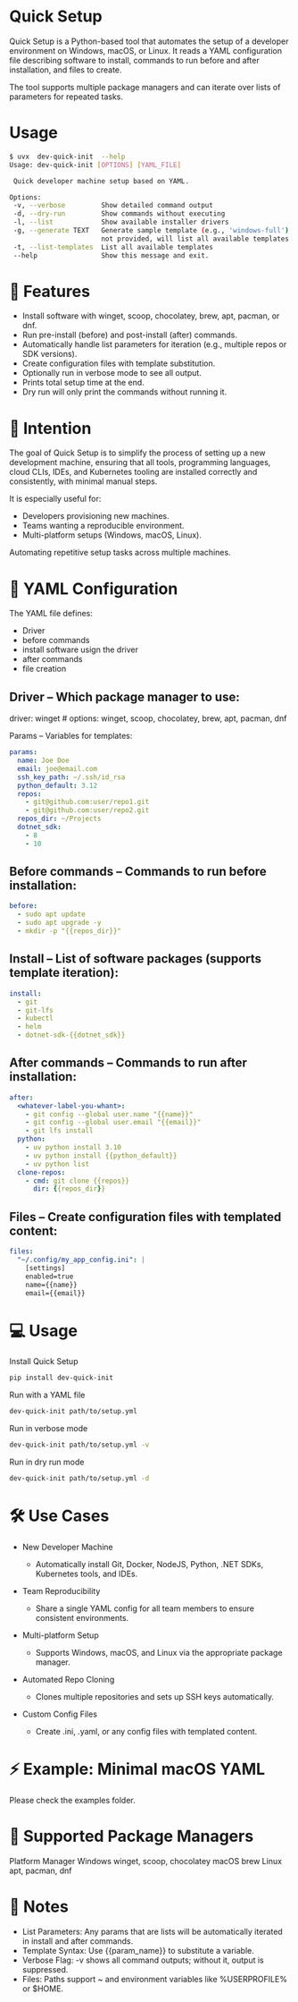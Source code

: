 # Quick Setup

Quick Setup is a Python-based tool that automates the setup of a developer environment on 
Windows, macOS, or Linux. It reads a YAML configuration file describing software to install,
commands to run before and after installation, and files to create.

The tool supports multiple package managers and can iterate over lists of parameters for repeated tasks.

# Usage
 ```bash
$ uvx  dev-quick-init  --help     
Usage: dev-quick-init [OPTIONS] [YAML_FILE]

  Quick developer machine setup based on YAML.

Options:
  -v, --verbose         Show detailed command output
  -d, --dry-run         Show commands without executing
  -l, --list            Show available installer drivers
  -g, --generate TEXT   Generate sample template (e.g., 'windows-full'). If
                        not provided, will list all available templates.
  -t, --list-templates  List all available templates
  --help                Show this message and exit.
 ```

# 🚀 Features

* Install software with winget, scoop, chocolatey, brew, apt, pacman, or dnf.
* Run pre-install (before) and post-install (after) commands.
* Automatically handle list parameters for iteration (e.g., multiple repos or SDK versions).
* Create configuration files with template substitution.
* Optionally run in verbose mode to see all output.
* Prints total setup time at the end.
* Dry run will only print the commands without running it.

# 🎯 Intention

The goal of Quick Setup is to simplify the process of setting up a new development machine, ensuring that all tools, programming languages, cloud CLIs, IDEs, and Kubernetes tooling are installed correctly and consistently, with minimal manual steps.

It is especially useful for:

* Developers provisioning new machines.
* Teams wanting a reproducible environment.
* Multi-platform setups (Windows, macOS, Linux).

Automating repetitive setup tasks across multiple machines.

# 📄 YAML Configuration

The YAML file defines:
* Driver
* before commands
* install software usign the driver
* after commands
* file creation


## Driver – Which package manager to use:

driver: winget  # options: winget, scoop, chocolatey, brew, apt, pacman, dnf


Params – Variables for templates:
```yaml
params:
  name: Joe Doe
  email: joe@email.com
  ssh_key_path: ~/.ssh/id_rsa
  python_default: 3.12
  repos:
    - git@github.com:user/repo1.git
    - git@github.com:user/repo2.git
  repos_dir: ~/Projects
  dotnet_sdk:
    - 8
    - 10
```

## Before commands – Commands to run before installation:
```yaml
before:
  - sudo apt update
  - sudo apt upgrade -y
  - mkdir -p "{{repos_dir}}"
```

## Install – List of software packages (supports template iteration):

```yaml
install:
  - git
  - git-lfs
  - kubectl
  - helm
  - dotnet-sdk-{{dotnet_sdk}}
```

## After commands – Commands to run after installation:

```yaml
after:
  <whatever-label-you-whant>:
    - git config --global user.name "{{name}}"
    - git config --global user.email "{{email}}"
    - git lfs install
  python:
    - uv python install 3.10
    - uv python install {{python_default}}
    - uv python list
  clone-repos:
    - cmd: git clone {{repos}}
      dir: {{repos_dir}}
```

## Files – Create configuration files with templated content:

```yaml
files:
  "~/.config/my_app_config.ini": |
    [settings]
    enabled=true
    name={{name}}
    email={{email}}
```

# 💻 Usage

Install Quick Setup
```bash
pip install dev-quick-init
```

Run with a YAML file
```bash
dev-quick-init path/to/setup.yml
```

Run in verbose mode
```bash
dev-quick-init path/to/setup.yml -v
```

Run in dry run mode
```bash
dev-quick-init path/to/setup.yml -d
```

# 🛠 Use Cases

* New Developer Machine
  - Automatically install Git, Docker, NodeJS, Python, .NET SDKs, Kubernetes tools, and IDEs.

* Team Reproducibility
  - Share a single YAML config for all team members to ensure consistent environments.

* Multi-platform Setup
  - Supports Windows, macOS, and Linux via the appropriate package manager.

* Automated Repo Cloning
  - Clones multiple repositories and sets up SSH keys automatically.

* Custom Config Files
  - Create .ini, .yaml, or any config files with templated content.

# ⚡ Example: Minimal macOS YAML
Please check the examples folder.

# 🔧 Supported Package Managers
Platform	Manager
Windows	winget, scoop, chocolatey
macOS	brew
Linux	apt, pacman, dnf

# 📌 Notes
* List Parameters: Any params that are lists will be automatically iterated in install and after commands.
* Template Syntax: Use {{param_name}} to substitute a variable.
* Verbose Flag: -v shows all command outputs; without it, output is suppressed.
* Files: Paths support ~ and environment variables like %USERPROFILE% or $HOME.
